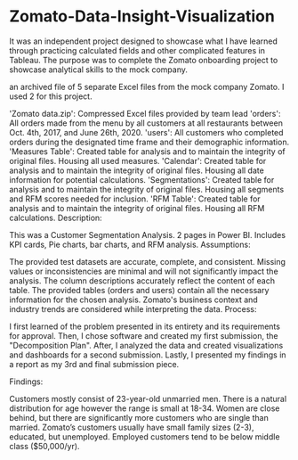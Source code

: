 # Zomato-Data-Insight-Visualization
It was an independent project designed to showcase what I have learned through practicing calculated fields and other complicated features in Tableau. The purpose was to complete the Zomato onboarding project to showcase analytical skills to the mock company.

an archived file of 5 separate Excel files from the mock company Zomato. I used 2 for this project.

'Zomato data.zip': Compressed Excel files provided by team lead
'orders': All orders made from the menu by all customers at all restaurants between Oct. 4th, 2017, and June 26th, 2020.
'users': All customers who completed orders during the designated time frame and their demographic information.
'Measures Table': Created table for analysis and to maintain the integrity of original files. Housing all used measures.
'Calendar': Created table for analysis and to maintain the integrity of original files. Housing all date information for potential calculations.
'Segmentations': Created table for analysis and to maintain the integrity of original files. Housing all segments and RFM scores needed for inclusion.
'RFM Table': Created table for analysis and to maintain the integrity of original files. Housing all RFM calculations.
Description:

This was a Customer Segmentation Analysis.
2 pages in Power BI.
Includes KPI cards, Pie charts, bar charts, and RFM analysis.
Assumptions:

The provided test datasets are accurate, complete, and consistent.
Missing values or inconsistencies are minimal and will not significantly impact the analysis.
The column descriptions accurately reflect the content of each table.
The provided tables (orders and users) contain all the necessary information for the chosen analysis.
Zomato's business context and industry trends are considered while interpreting the data.
Process:

I first learned of the problem presented in its entirety and its requirements for approval. Then, I chose software and created my first submission, the "Decomposition Plan". After, I analyzed the data and created visualizations and dashboards for a second submission. Lastly, I presented my findings in a report as my 3rd and final submission piece.

Findings:

Customers mostly consist of 23-year-old unmarried men.
There is a natural distribution for age however the range is small at 18-34.
Women are close behind, but there are significantly more customers who are single than married.
Zomato’s customers usually have small family sizes (2-3), educated, but unemployed.
Employed customers tend to be below middle class ($50,000/yr).
